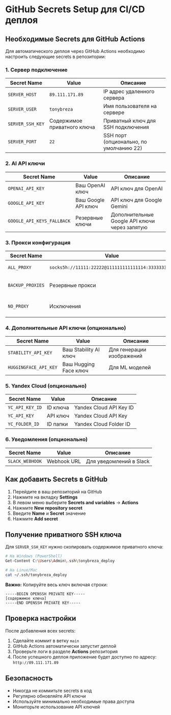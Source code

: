 # GitHub Secrets Setup для CI/CD деплоя

## Необходимые Secrets для GitHub Actions

Для автоматического деплоя через GitHub Actions необходимо настроить следующие secrets в репозитории:

### 1. Сервер подключение

| Secret Name | Value | Описание |
|-------------|-------|----------|
| `SERVER_HOST` | `89.111.171.89` | IP адрес удаленного сервера |
| `SERVER_USER` | `tonybreza` | Имя пользователя на сервере |
| `SERVER_SSH_KEY` | Содержимое приватного ключа | Приватный ключ для SSH подключения |
| `SERVER_PORT` | `22` | SSH порт (опционально, по умолчанию 22) |

### 2. AI API ключи

| Secret Name | Value | Описание |
|-------------|-------|----------|
| `OPENAI_API_KEY` | Ваш OpenAI ключ | API ключ для OpenAI |
| `GOOGLE_API_KEY` | Ваш Google API ключ | API ключ для Google Gemini |
| `GOOGLE_API_KEYS_FALLBACK` | Резервные ключи | Дополнительные Google API ключи через запятую |

### 3. Прокси конфигурация

| Secret Name | Value | Описание |
|-------------|-------|----------|
| `ALL_PROXY` | `socks5h://11111:22222@111111111111114:3333333333` | Основной прокси сервер |
| `BACKUP_PROXIES` | Резервные прокси | Дополнительные прокси серверы через запятую |
| `NO_PROXY` | Исключения | Список исключений для прокси |

### 4. Дополнительные API ключи (опционально)

| Secret Name | Value | Описание |
|-------------|-------|----------|
| `STABILITY_API_KEY` | Ваш Stability AI ключ | Для генерации изображений |
| `HUGGINGFACE_API_KEY` | Ваш Hugging Face ключ | Для ML моделей |

### 5. Yandex Cloud (опционально)

| Secret Name | Value | Описание |
|-------------|-------|----------|
| `YC_API_KEY_ID` | ID ключа | Yandex Cloud API Key ID |
| `YC_API_KEY` | API ключ | Yandex Cloud API Key |
| `YC_FOLDER_ID` | ID папки | Yandex Cloud Folder ID |

### 6. Уведомления (опционально)

| Secret Name | Value | Описание |
|-------------|-------|----------|
| `SLACK_WEBHOOK` | Webhook URL | Для уведомлений в Slack |

## Как добавить Secrets в GitHub

1. Перейдите в ваш репозиторий на GitHub
2. Нажмите на вкладку **Settings**
3. В левом меню выберите **Secrets and variables** → **Actions**
4. Нажмите **New repository secret**
5. Введите **Name** и **Secret** значение
6. Нажмите **Add secret**

## Получение приватного SSH ключа

Для `SERVER_SSH_KEY` нужно скопировать содержимое приватного ключа:

```bash
# На Windows (PowerShell)
Get-Content C:\Users\Admin\.ssh\tonybreza_deploy

# На Linux/Mac
cat ~/.ssh/tonybreza_deploy
```

**Важно:** Копируйте весь ключ включая строки:
```
-----BEGIN OPENSSH PRIVATE KEY-----
[содержимое ключа]
-----END OPENSSH PRIVATE KEY-----
```

## Проверка настройки

После добавления всех secrets:

1. Сделайте коммит в ветку `main`
2. GitHub Actions автоматически запустит деплой
3. Проверьте логи в разделе **Actions** репозитория
4. После успешного деплоя приложение будет доступно по адресу: `http://89.111.171.89`

## Безопасность

- Никогда не коммитьте secrets в код
- Регулярно обновляйте API ключи
- Используйте минимально необходимые права доступа
- Мониторьте использование API ключей
